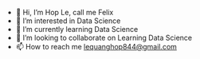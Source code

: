 - 👋 Hi, I’m Hop Le, call me Felix
- 👀 I’m interested in Data Science
- 🌱 I’m currently learning Data Science
- 💞️ I’m looking to collaborate on Learning Data Science
- 📫 How to reach me lequanghop844@gmail.com

<!---
FelixQLe/FelixQLe is a ✨ special ✨ repository because its `README.md` (this file) appears on your GitHub profile.
You can click the Preview link to take a look at your changes.
--->
